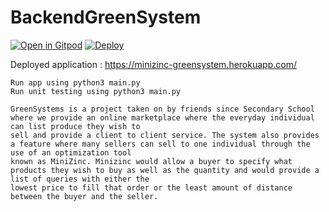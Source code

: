 # BackendGreenSystem

[![Open in Gitpod](https://gitpod.io/button/open-in-gitpod.svg)](https://gitpod.io/#https://github.com/MatchHue/BackendGreenSystem)
[![Deploy](https://www.herokucdn.com/deploy/button.svg)](https://heroku.com/deploy)

Deployed application :  https://minizinc-greensystem.herokuapp.com/

```
Run app using python3 main.py
Run unit testing using python3 main.py

GreenSystems is a project taken on by friends since Secondary School where we provide an online marketplace where the everyday individual can list produce they wish to
sell and provide a client to client service. The system also provides a feature where many sellers can sell to one individual through the use of an optimization tool 
known as MiniZinc. Minizinc would allow a buyer to specify what products they wish to buy as well as the quantity and would provide a list of queries with either the 
lowest price to fill that order or the least amount of distance between the buyer and the seller.



```
